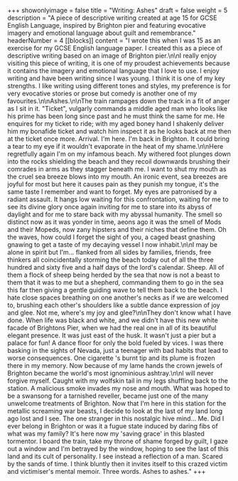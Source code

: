 +++
showonlyimage = false
title = "Writing: Ashes"
draft = false
weight = 5
description = "A piece of descriptive writing created at age 15 for GCSE English Language, inspired by Brighton pier and featuring evocative imagery and emotional language about guilt and remembrance."
headerNumber = 4
[[blocks]]
content = "I wrote this when I was 15 as an exercise for my GCSE English language paper. I created this as a piece of descriptive writing based on an image of Brighton pier.\n\nI really enjoy visiting this piece of writing, it is one of my proudest achievements because it contains the imagery and emotional language that I love to use. I enjoy writing and have been writing since I was young. I think it is one of my key strengths. I like writing using different tones and styles, my preference is for very evocative stories or prose but comedy is another one of my favourites.\n\nAshes.\n\nThe train rampages down the track in a fit of anger as I sit in it. \"Ticket\", vulgarly commands a middle aged man who looks like his prime has been long since past and he must think the same for me. He enquires for my ticket to ride; with my aged boney hand I shakenly deliver him my bonafide ticket and watch him inspect it as he looks back at me then at the ticket once more. Arrival. I'm here. I'm back in Brighton. It could bring a tear to my eye if it wouldn't evaporate in the heat of my shame.\n\nHere regretfully again I'm on my infamous beach. My withered foot plunges down into the rocks shielding the beach and they recoil downwards brushing their comrades in arms as they stagger beneath me. I want to shut my mouth as the cruel sea breeze blows into my mouth. An ironic event, sea breezes are joyful for most but here it causes pain as they punish my tongue, it's the same taste I remember and want to forget. My eyes are patronised by a radiant assault. It hangs low waiting for this confrontation, waiting for me to see its divine glory once again inviting for me to stare into its abyss of daylight and for me to stare back with my abyssal humanity. The smell so distinct now as it was yonder in time, aeons ago it was the smell of Mods and their Mopeds, now zany hipsters and their niches that define them. Oh the waves, how could I forget the sight of you, a caged beast gnashing gnawing to get a taste of my decaying vessel I now inhabit.\n\nI may be alone in spirit but I'm… flanked from all sides by families, friends, free thinkers all coincidentally storming the beach today out of all the three hundred and sixty five and a half days of the lord's calendar. Sheep. All of them a flock of sheep being herded by the sea that now is not a beast to them that it was to me but a shepherd, commanding them to go in the sea this far then giving a gentle guiding wave to tell them back to the beach. I hate close spaces breathing on one another's necks as if we are welcomed to, brushing each other's shoulders like a subtle dance expression of joy and glee. Not me, where's my joy and glee?\n\nThey don't know what I have done. When life was black and white, and we didn't have this new white facade of Brightons Pier, when we had the real one in all of its beautiful elegant presence. It was just east of the husk. It wasn't just a pier but a palace for fun! A dance floor for only the bold fueled by vices. I was there basking in the sights of Nevada, just a teenager with bad habits that lead to worse consequences. One cigarette 's burnt tip and its plume is frozen there in my memory. Now because of my lame hands the crown jewels of Brighton became the world's most ignominious ashtray.\n\nI will never forgive myself. Caught with my wolfskin tail in my legs shuffling back to the station. A malicious smoke invades my nose and mouth. What was hoped to be a swansong for a tarnished reveller, became just one of the many unwelcome treatments of Brighton. Now that I'm here in this station for the metallic screaming war beasts, I decide to look at the last of my land long ago lost and I see. The one stranger in this nostalgic hive mind… Me. Did I ever belong in Brighton or was it a fugue state induced by daring fibs of what was my family? It's here now my 'saving grace' in this blasted tormentor. I board the train, take my throne of shame forged by guilt, I gaze out a window and I'm betrayed by the window, hoping to see the last of this land and its cult of personality. I see instead a reflection of a man. Scared by the sands of time. I think bluntly then it invites itself to this crazed victim and victimiser's mental memoir. Three words. Ashes to ashes."
+++
